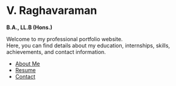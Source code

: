 # V. Raghavaraman

**B.A., LL.B (Hons.)**

Welcome to my professional portfolio website.  
Here, you can find details about my education, internships, skills, achievements, and contact information.

- [About Me](about.md)  
- [Resume](resume.md)  
- [Contact](contact.md)
